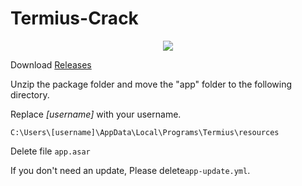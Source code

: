 # Termius-Crack
<div align="center"> <img src="https://profile-counter.glitch.me/ZEERDEER/count.svg" /> </div>

Download [Releases](https://github.com/ZEERDEER/Termius-Crack/releases/tag/Termius)

Unzip the package folder and move the "app" folder to the following directory.

Replace *[username]* with your username.
```
C:\Users\[username]\AppData\Local\Programs\Termius\resources
```

Delete file `app.asar` 
 
If you don't need an update, Please delete`app-update.yml`.
